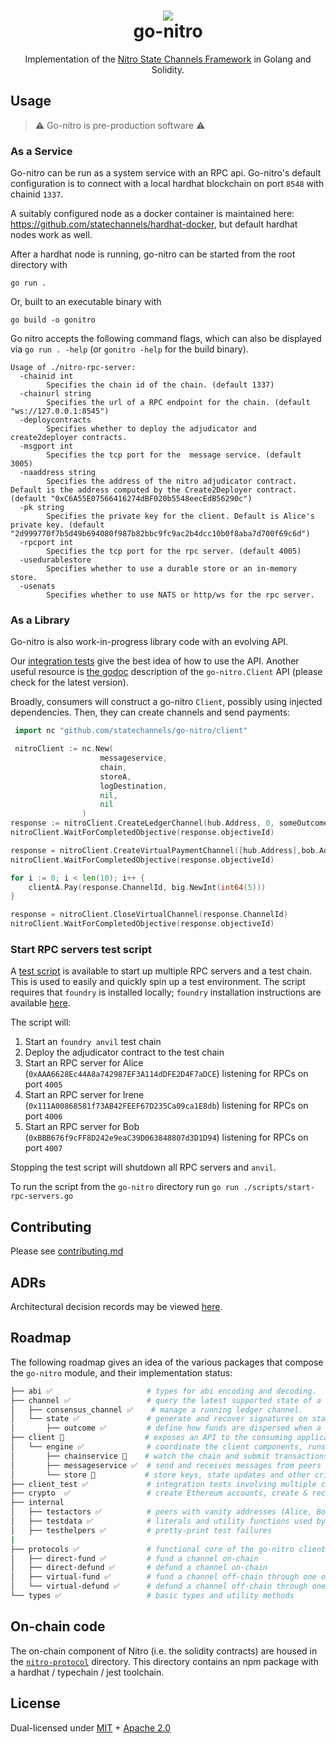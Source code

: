 <h1 align="center">
<div><img src="https://statechannels.org/favicon.ico"><br>
go-nitro
</h1>

<p align="center">Implementation of the <a href="https://docs.statechannels.org">Nitro State Channels Framework</a> in Golang and Solidity.</p>

## Usage

> ⚠️ Go-nitro is pre-production software ⚠️

### As a Service

Go-nitro can be run as a system service with an RPC api. Go-nitro's default configuration is to connect with a local hardhat blockchain on port `8548` with chainid `1337`.

A suitably configured node as a docker container is maintained here: https://github.com/statechannels/hardhat-docker, but default hardhat nodes work as well.

After a hardhat node is running, go-nitro can be started from the root directory with

```
go run .
```

Or, built to an executable binary with

```
go build -o gonitro
```

Go nitro accepts the following command flags, which can also be displayed via `go run . -help` (or `gonitro -help` for the build binary).

```
Usage of ./nitro-rpc-server:
  -chainid int
        Specifies the chain id of the chain. (default 1337)
  -chainurl string
        Specifies the url of a RPC endpoint for the chain. (default "ws://127.0.0.1:8545")
  -deploycontracts
        Specifies whether to deploy the adjudicator and create2deployer contracts.
  -msgport int
        Specifies the tcp port for the  message service. (default 3005)
  -naaddress string
        Specifies the address of the nitro adjudicator contract. Default is the address computed by the Create2Deployer contract. (default "0xC6A55E07566416274dBF020b5548eecEdB56290c")
  -pk string
        Specifies the private key for the client. Default is Alice's private key. (default "2d999770f7b5d49b694080f987b82bbc9fc9ac2b4dcc10b0f8aba7d700f69c6d")
  -rpcport int
        Specifies the tcp port for the rpc server. (default 4005)
  -usedurablestore
        Specifies whether to use a durable store or an in-memory store.
  -usenats
        Specifies whether to use NATS or http/ws for the rpc server.
```

### As a Library

Go-nitro is also work-in-progress library code with an evolving API.

Our [integration tests](./client_test/readme.md) give the best idea of how to use the API. Another useful resource is [the godoc](https://pkg.go.dev/github.com/statechannels/go-nitro@v0.0.0-20221013015616-00c5614be2d2/client#Client) description of the `go-nitro.Client` API (please check for the latest version).

Broadly, consumers will construct a go-nitro `Client`, possibly using injected dependencies. Then, they can create channels and send payments:

```Go
 import nc "github.com/statechannels/go-nitro/client"

 nitroClient := nc.New(
                    messageservice,
                    chain,
                    storeA,
                    logDestination,
                    nil,
                    nil
                )
response := nitroClient.CreateLedgerChannel(hub.Address, 0, someOutcome)
nitroClient.WaitForCompletedObjective(response.objectiveId)

response = nitroClient.CreateVirtualPaymentChannel([hub.Address],bob.Address, defaultChallengeDuration, someOtherOutcome)
nitroClient.WaitForCompletedObjective(response.objectiveId)

for i := 0; i < len(10); i++ {
    clientA.Pay(response.ChannelId, big.NewInt(int64(5)))
}

response = nitroClient.CloseVirtualChannel(response.ChannelId)
nitroClient.WaitForCompletedObjective(response.objectiveId)
```

### Start RPC servers test script

A [test script](./scripts/start-rpc-servers.go) is available to start up multiple RPC servers and a test chain. This is used to easily and quickly spin up a test environment. The script requires that `foundry` is installed locally; `foundry` installation instructions are available [here](https://book.getfoundry.sh/getting-started/installation).

The script will:

1. Start an `foundry anvil` test chain
2. Deploy the adjudicator contract to the test chain
3. Start an RPC server for Alice (`0xAAA6628Ec44A8a742987EF3A114dDFE2D4F7aDCE`) listening for RPCs on port `4005`
4. Start an RPC server for Irene (`0x111A00868581f73AB42FEEF67D235Ca09ca1E8db`) listening for RPCs on port `4006`
5. Start an RPC server for Bob (`0xBBB676f9cFF8D242e9eaC39D063848807d3D1D94`) listening for RPCs on port `4007`

Stopping the test script will shutdown all RPC servers and `anvil`.

To run the script from the `go-nitro` directory run `go run ./scripts/start-rpc-servers.go`

## Contributing

Please see [contributing.md](./contributing.md)

## ADRs

Architectural decision records may be viewed [here](./.adr/0000-adrs.md).

## Roadmap

The following roadmap gives an idea of the various packages that compose the `go-nitro` module, and their implementation status:

```bash
├── abi ✅                     # types for abi encoding and decoding.
├── channel ✅                 # query the latest supported state of a channel
│   ├── consensus_channel ✅    # manage a running ledger channel.
│   └── state ✅               # generate and recover signatures on state updates
│       ├── outcome ✅         # define how funds are dispersed when a channel closes
├── client 🚧                  # exposes an API to the consuming application
│   └── engine ✅              # coordinate the client components, runs the protocols
│       ├── chainservice 🚧    # watch the chain and submit transactions
│       ├── messageservice ✅  # send and receives messages from peers
│       └── store 🚧           # store keys, state updates and other critical data
├── client_test ✅             # integration tests involving multiple clients
├── crypto  ✅                 # create Ethereum accounts, create & recover signatures
├── internal
│   ├── testactors ✅          # peers with vanity addresses (Alice, Bob, Irene, ... )
│   ├── testdata ✅            # literals and utility functions used by other test packages
│   ├── testhelpers ✅         # pretty-print test failures
|
├── protocols ✅               # functional core of the go-nitro client
│   ├── direct-fund ✅         # fund a channel on-chain
│   ├── direct-defund ✅       # defund a channel on-chain
│   ├── virtual-fund ✅        # fund a channel off-chain through one or more  intermediaries
│   └── virtual-defund ✅      # defund a channel off-chain through one or more intermediaries
└── types ✅                   # basic types and utility methods
```

## On-chain code

The on-chain component of Nitro (i.e. the solidity contracts) are housed in the [`nitro-protocol`](./nitro-protocol/readme.md) directory. This directory contains an npm package with a hardhat / typechain / jest toolchain.

## License

Dual-licensed under [MIT](https://opensource.org/licenses/MIT) + [Apache 2.0](http://www.apache.org/licenses/LICENSE-2.0)
